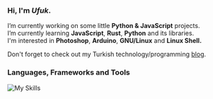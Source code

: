 <h3 align="left">Hi, I'm <em>Ufuk</em>.</h1>

<p>
  I’m currently working on some little <strong>Python & JavaScript</strong> projects. <br> 
  I’m currently learning <strong>JavaScript</strong>, <strong>Rust</strong>, <strong>Python</strong> and its libraries.<br> 
  I'm interested in <strong>Photoshop</strong>, <strong>Arduino</strong>, <strong>GNU/Linux</strong> and <strong>Linux Shell.</strong> 

  Don't forget to check out my Turkish technology/programming <a href="https://ufuk.bearblog.dev" target="_blank" rel="noopener noreferrer">blog</a>.
</p>

<h3 align="left">Languages, Frameworks and Tools</h3>

<img src="https://skillicons.dev/icons?i=figma,html,css,bootstrap,js,nodejs,npm,react,vue,supabase,python,flask,md,linux&perline=7" alt="My Skills">
